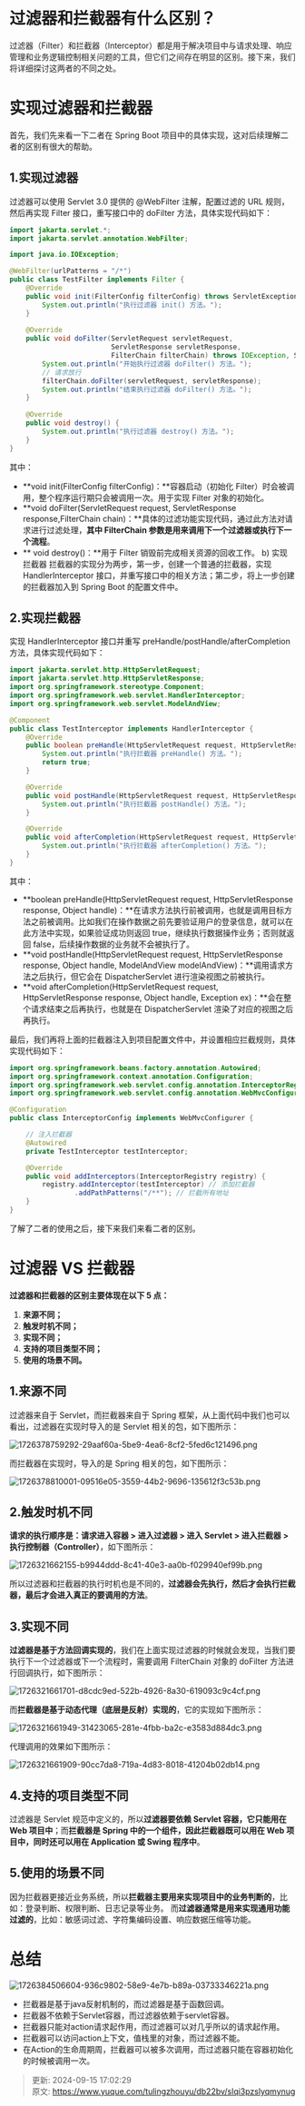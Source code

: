# 过滤器和拦截器有什么区别？

<font style="color:rgb(34, 34, 34);">过滤器（Filter）和拦截器（Interceptor）都是用于解决项目中与请求处理、响应管理和业务逻辑控制相关问题的工具，但它们之间存在明显的区别。接下来，我们将详细探讨这两者的不同之处。</font>

# 实现过滤器和拦截器
首先，我们先来看一下二者在 Spring Boot 项目中的具体实现，这对后续理解二者的区别有很大的帮助。

## 1.实现过滤器
过滤器可以使用 Servlet 3.0 提供的 @WebFilter 注解，配置过滤的 URL 规则，然后再实现 Filter 接口，重写接口中的 doFilter 方法，具体实现代码如下：

```java
import jakarta.servlet.*;
import jakarta.servlet.annotation.WebFilter;

import java.io.IOException;

@WebFilter(urlPatterns = "/*")
public class TestFilter implements Filter {
    @Override
    public void init(FilterConfig filterConfig) throws ServletException {
        System.out.println("执行过滤器 init() 方法。");
    }
    
    @Override
    public void doFilter(ServletRequest servletRequest,
                         ServletResponse servletResponse,
                         FilterChain filterChain) throws IOException, ServletException {
        System.out.println("开始执行过滤器 doFilter() 方法。");
        // 请求放行
        filterChain.doFilter(servletRequest, servletResponse);
        System.out.println("结束执行过滤器 doFilter() 方法。");
    }
    
    @Override
    public void destroy() {
        System.out.println("执行过滤器 destroy() 方法。");
    }
}
```

其中：

+  **void init(FilterConfig filterConfig)：**容器启动（初始化 Filter）时会被调用，整个程序运行期只会被调用一次。用于实现 Filter 对象的初始化。 
+  **void doFilter(ServletRequest request, ServletResponse response,FilterChain chain)：**具体的过滤功能实现代码，通过此方法对请求进行过滤处理，**其中 FilterChain 参数是用来调用下一个过滤器或执行下一个流程**。 
+ ** void destroy()：**用于 Filter 销毁前完成相关资源的回收工作。 b) 实现拦截器 拦截器的实现分为两步，第一步，创建一个普通的拦截器，实现 HandlerInterceptor 接口，并重写接口中的相关方法；第二步，将上一步创建的拦截器加入到 Spring Boot 的配置文件中。

## 2.实现拦截器
实现 HandlerInterceptor 接口并重写 preHandle/postHandle/afterCompletion 方法，具体实现代码如下： 

```java
import jakarta.servlet.http.HttpServletRequest;
import jakarta.servlet.http.HttpServletResponse;
import org.springframework.stereotype.Component;
import org.springframework.web.servlet.HandlerInterceptor;
import org.springframework.web.servlet.ModelAndView;

@Component
public class TestInterceptor implements HandlerInterceptor {
    @Override
    public boolean preHandle(HttpServletRequest request, HttpServletResponse response, Object handler) throws Exception {
        System.out.println("执行拦截器 preHandle() 方法。");
        return true;
    }

    @Override
    public void postHandle(HttpServletRequest request, HttpServletResponse response, Object handler, ModelAndView modelAndView) throws Exception {
        System.out.println("执行拦截器 postHandle() 方法。");
    }

    @Override
    public void afterCompletion(HttpServletRequest request, HttpServletResponse response, Object handler, Exception ex) throws Exception {
        System.out.println("执行拦截器 afterCompletion() 方法。");
    }
}
```

其中：

+ **boolean preHandle(HttpServletRequest request, HttpServletResponse response, Object handle)：**在请求方法执行前被调用，也就是调用目标方法之前被调用。比如我们在操作数据之前先要验证用户的登录信息，就可以在此方法中实现，如果验证成功则返回 true，继续执行数据操作业务；否则就返回 false，后续操作数据的业务就不会被执行了。
+ **void postHandle(HttpServletRequest request, HttpServletResponse response, Object handle, ModelAndView modelAndView)：**调用请求方法之后执行，但它会在 DispatcherServlet 进行渲染视图之前被执行。
+ **void afterCompletion(HttpServletRequest request, HttpServletResponse response, Object handle, Exception ex)：**会在整个请求结束之后再执行，也就是在 DispatcherServlet 渲染了对应的视图之后再执行。

最后，我们再将上面的拦截器注入到项目配置文件中，并设置相应拦截规则，具体实现代码如下：

```java
import org.springframework.beans.factory.annotation.Autowired;
import org.springframework.context.annotation.Configuration;
import org.springframework.web.servlet.config.annotation.InterceptorRegistry;
import org.springframework.web.servlet.config.annotation.WebMvcConfigurer;

@Configuration
public class InterceptorConfig implements WebMvcConfigurer {

    // 注入拦截器
    @Autowired
    private TestInterceptor testInterceptor;

    @Override
    public void addInterceptors(InterceptorRegistry registry) {
        registry.addInterceptor(testInterceptor) // 添加拦截器
                .addPathPatterns("/**"); // 拦截所有地址
    }
}
```

了解了二者的使用之后，接下来我们来看二者的区别。

# 过滤器 VS 拦截器
**过滤器和拦截器的区别主要体现在以下 5 点：**

1. **来源不同；**
2. **触发时机不同；**
3. **实现不同；**
4. **支持的项目类型不同；**
5. **使用的场景不同。**

## 1.来源不同
过滤器来自于 Servlet，而拦截器来自于 Spring 框架，从上面代码中我们也可以看出，过滤器在实现时导入的是 Servlet 相关的包，如下图所示： 

![1726378759292-29aaf60a-5be9-4ea6-8cf2-5fed6c121496.png](./img/9VvxB9i1p0EzzB-K/1726378759292-29aaf60a-5be9-4ea6-8cf2-5fed6c121496-569450.png)

而拦截器在实现时，导入的是 Spring 相关的包，如下图所示： 

![1726378810001-09516e05-3559-44b2-9696-135612f3c53b.png](./img/9VvxB9i1p0EzzB-K/1726378810001-09516e05-3559-44b2-9696-135612f3c53b-343784.png)

## 2.触发时机不同
**请求的执行顺序是：请求进入容器 > 进入过滤器 > 进入 Servlet > 进入拦截器 > 执行控制器（Controller）**，如下图所示： 

![1726321662155-b9944ddd-8c41-40e3-aa0b-f029940ef99b.png](./img/9VvxB9i1p0EzzB-K/1726321662155-b9944ddd-8c41-40e3-aa0b-f029940ef99b-210716.png)

所以过滤器和拦截器的执行时机也是不同的，**过滤器会先执行，然后才会执行拦截器，最后才会进入真正的要调用的方法**。

## 3.实现不同
**过滤器是基于方法回调实现的**，我们在上面实现过滤器的时候就会发现，当我们要执行下一个过滤器或下一个流程时，需要调用 FilterChain 对象的 doFilter 方法进行回调执行，如下图所示： 

![1726321661701-d8cdc9ed-522b-4926-8a30-619093c9c4cf.png](./img/9VvxB9i1p0EzzB-K/1726321661701-d8cdc9ed-522b-4926-8a30-619093c9c4cf-130450.png)

而**拦截器是基于动态代理（底层是反射）实现的**，它的实现如下图所示： 

![1726321661949-31423065-281e-4fbb-ba2c-e3583d884dc3.png](./img/9VvxB9i1p0EzzB-K/1726321661949-31423065-281e-4fbb-ba2c-e3583d884dc3-181817.png)

代理调用的效果如下图所示： 

![1726321661909-90cc7da8-719a-4d83-8018-41204b02db14.png](./img/9VvxB9i1p0EzzB-K/1726321661909-90cc7da8-719a-4d83-8018-41204b02db14-735470.png)

## 4.支持的项目类型不同
过滤器是 Servlet 规范中定义的，所以**过滤器要依赖 Servlet 容器，它只能用在 Web 项目中**；而**拦截器是 Spring 中的一个组件，因此拦截器既可以用在 Web 项目中，同时还可以用在 Application 或 Swing 程序中**。

## 5.使用的场景不同
因为拦截器更接近业务系统，所以**拦截器主要用来实现项目中的业务判断的**，比如：登录判断、权限判断、日志记录等业务。 而**过滤器通常是用来实现通用功能过滤的**，比如：敏感词过滤、字符集编码设置、响应数据压缩等功能。

# 总结
![1726384506604-936c9802-58e9-4e7b-b89a-03733346221a.png](./img/9VvxB9i1p0EzzB-K/1726384506604-936c9802-58e9-4e7b-b89a-03733346221a-999854.png)

+ 拦截器是基于java反射机制的，而过滤器是基于函数回调。
+ 拦截器不依赖于Servlet容器，而过滤器依赖于servlet容器。
+ 拦截器只能对action请求起作用，而过滤器可以对几乎所以的请求起作用。
+ 拦截器可以访问action上下文，值栈里的对象，而过滤器不能。
+ 在Action的生命周期周，拦截器可以被多次调用，而过滤器只能在容器初始化的时候被调用一次。



> 更新: 2024-09-15 17:02:29  
> 原文: <https://www.yuque.com/tulingzhouyu/db22bv/slqi3pzslyqmynug>